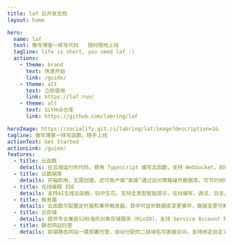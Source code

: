 ```yaml
---
title: laf 云开发文档
layout: home

hero:
  name: laf
  text: 像写博客一样写代码   随时随地上线
  tagline: life is short, you need laf :)
  actions:
    - theme: brand
      text: 快速开始
      link: /guide/
    - theme: alt
      text: 立即使用
      link: https://laf.run/
    - theme: alt
      text: GitHub仓库
      link: https://github.com/labring/laf

heroImage: https://socialify.git.ci/labring/laf/image?description=1&
tagline: 像写博客一样写函数，随手上线
actionText: Get Started
actionLink: /guide/
features:
  - title: 云函数
    details: 在云端运行的代码，使用 Typescript 编写云函数，支持 WebSocket，前端直接调用。云函数为 Node.js 运行环境，无需冷启动。
  - title: 云数据库
    details: 开箱即用，无需创建。还可客户端“直接”通过访问策略操作数据库，可节约90%+的后端接口，前端开发者可独立完成应用开发。
  - title: 在线编程 IDE
    details: 支持AI生成云函数，码中生花。支持全类型智能提示，在线编写、调试、日志，代码即内容。随时随地，发布上线。
  - title: 触发器
    details: 云函数可配置定时器和事件触发器，其中可监听数据库变更事件，数据变更可触发云函数的执行。(事件触发器稍晚更新)
  - title: 云存储
    details: 提供专业兼容S3标准的对象存储服务（MinIO)，支持 Service Account 开放能力。
  - title: 静态网站托管
    details: 前端静态网站一键部署托管，自动分配的二级域名可直接访问，支持绑定自定义域名及自动生成SSL证书。
---
```


